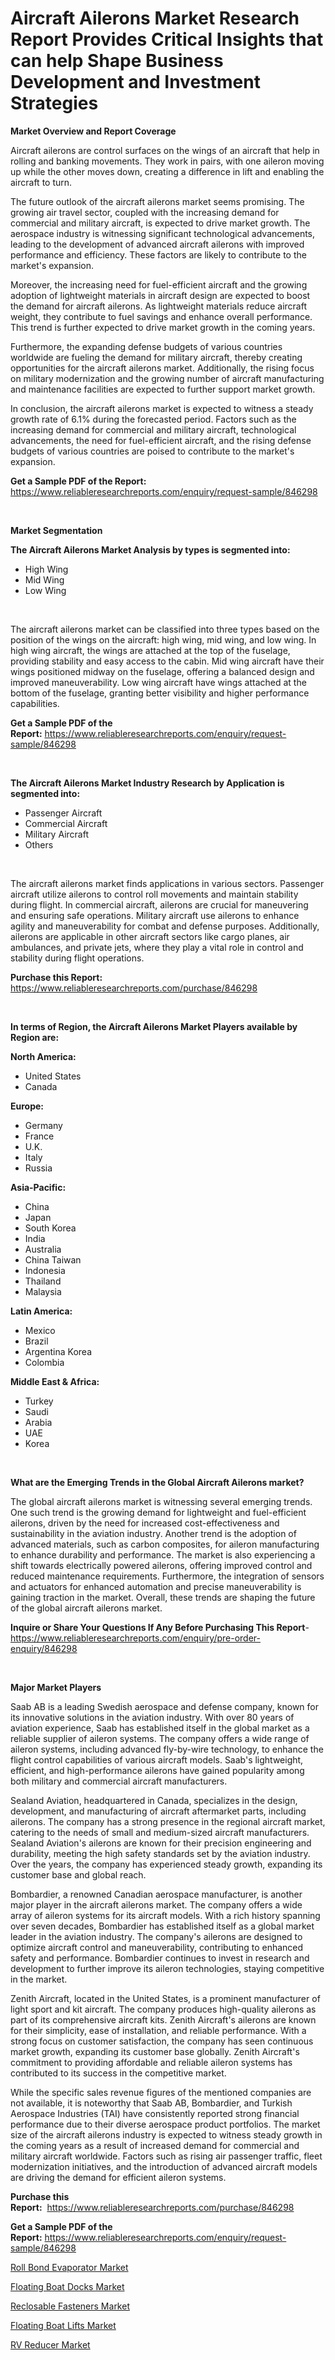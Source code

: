 <p><h1>Aircraft Ailerons Market Research Report Provides Critical Insights that can help Shape Business Development and Investment Strategies</h1></p><p><strong>Market Overview and Report Coverage</strong></p>
<p><p>Aircraft ailerons are control surfaces on the wings of an aircraft that help in rolling and banking movements. They work in pairs, with one aileron moving up while the other moves down, creating a difference in lift and enabling the aircraft to turn.</p><p>The future outlook of the aircraft ailerons market seems promising. The growing air travel sector, coupled with the increasing demand for commercial and military aircraft, is expected to drive market growth. The aerospace industry is witnessing significant technological advancements, leading to the development of advanced aircraft ailerons with improved performance and efficiency. These factors are likely to contribute to the market's expansion.</p><p>Moreover, the increasing need for fuel-efficient aircraft and the growing adoption of lightweight materials in aircraft design are expected to boost the demand for aircraft ailerons. As lightweight materials reduce aircraft weight, they contribute to fuel savings and enhance overall performance. This trend is further expected to drive market growth in the coming years.</p><p>Furthermore, the expanding defense budgets of various countries worldwide are fueling the demand for military aircraft, thereby creating opportunities for the aircraft ailerons market. Additionally, the rising focus on military modernization and the growing number of aircraft manufacturing and maintenance facilities are expected to further support market growth.</p><p>In conclusion, the aircraft ailerons market is expected to witness a steady growth rate of 6.1% during the forecasted period. Factors such as the increasing demand for commercial and military aircraft, technological advancements, the need for fuel-efficient aircraft, and the rising defense budgets of various countries are poised to contribute to the market's expansion.</p></p>
<p><strong>Get a Sample PDF of the Report:</strong> <a href="https://www.reliableresearchreports.com/enquiry/request-sample/846298">https://www.reliableresearchreports.com/enquiry/request-sample/846298</a></p>
<p>&nbsp;</p>
<p><strong>Market Segmentation</strong></p>
<p><strong>The Aircraft Ailerons Market Analysis by types is segmented into:</strong></p>
<p><ul><li>High Wing</li><li>Mid Wing</li><li>Low Wing</li></ul></p>
<p>&nbsp;</p>
<p><p>The aircraft ailerons market can be classified into three types based on the position of the wings on the aircraft: high wing, mid wing, and low wing. In high wing aircraft, the wings are attached at the top of the fuselage, providing stability and easy access to the cabin. Mid wing aircraft have their wings positioned midway on the fuselage, offering a balanced design and improved maneuverability. Low wing aircraft have wings attached at the bottom of the fuselage, granting better visibility and higher performance capabilities.</p></p>
<p><strong>Get a Sample PDF of the Report:</strong>&nbsp;<a href="https://www.reliableresearchreports.com/enquiry/request-sample/846298">https://www.reliableresearchreports.com/enquiry/request-sample/846298</a></p>
<p>&nbsp;</p>
<p><strong>The Aircraft Ailerons Market Industry Research by Application is segmented into:</strong></p>
<p><ul><li>Passenger Aircraft</li><li>Commercial Aircraft</li><li>Military Aircraft</li><li>Others</li></ul></p>
<p>&nbsp;</p>
<p><p>The aircraft ailerons market finds applications in various sectors. Passenger aircraft utilize ailerons to control roll movements and maintain stability during flight. In commercial aircraft, ailerons are crucial for maneuvering and ensuring safe operations. Military aircraft use ailerons to enhance agility and maneuverability for combat and defense purposes. Additionally, ailerons are applicable in other aircraft sectors like cargo planes, air ambulances, and private jets, where they play a vital role in control and stability during flight operations.</p></p>
<p><strong>Purchase this Report:</strong>&nbsp; <a href="https://www.reliableresearchreports.com/purchase/846298">https://www.reliableresearchreports.com/purchase/846298</a></p>
<p>&nbsp;</p>
<p><strong>In terms of Region, the Aircraft Ailerons Market Players available by Region are:</strong></p>
<p>
    <p> <strong> North America: </strong>
        <ul>
            <li>United States</li>
            <li>Canada</li>
        </ul>
        </p> 
    <p> <strong> Europe: </strong>
        <ul>
            <li>Germany</li>
            <li>France</li>
            <li>U.K.</li>
            <li>Italy</li>
            <li>Russia</li>
        </ul>
        </p> 
    <p> <strong> Asia-Pacific: </strong>
        <ul>
            <li>China</li>
            <li>Japan</li>
            <li>South Korea</li>
            <li>India</li>
            <li>Australia</li>
            <li>China Taiwan</li>
            <li>Indonesia</li>
            <li>Thailand</li>
            <li>Malaysia</li>
        </ul>
        </p> 
    <p> <strong> Latin America: </strong>
        <ul>
            <li>Mexico</li>
            <li>Brazil</li>
            <li>Argentina Korea</li>
            <li>Colombia</li>
        </ul>
        </p> 
    <p> <strong> Middle East & Africa: </strong>
        <ul>
            <li>Turkey</li>
            <li>Saudi</li>
            <li>Arabia</li>
            <li>UAE</li>
            <li>Korea</li>
        </ul>
    </p>
    </p>
<p>&nbsp;</p>
<p><strong>What are the Emerging Trends in the Global Aircraft Ailerons market?</strong></p>
<p><p>The global aircraft ailerons market is witnessing several emerging trends. One such trend is the growing demand for lightweight and fuel-efficient ailerons, driven by the need for increased cost-effectiveness and sustainability in the aviation industry. Another trend is the adoption of advanced materials, such as carbon composites, for aileron manufacturing to enhance durability and performance. The market is also experiencing a shift towards electrically powered ailerons, offering improved control and reduced maintenance requirements. Furthermore, the integration of sensors and actuators for enhanced automation and precise maneuverability is gaining traction in the market. Overall, these trends are shaping the future of the global aircraft ailerons market.</p></p>
<p><strong>Inquire or Share Your Questions If Any Before Purchasing This Report</strong>- <a href="https://www.reliableresearchreports.com/enquiry/pre-order-enquiry/846298">https://www.reliableresearchreports.com/enquiry/pre-order-enquiry/846298</a></p>
<p>&nbsp;</p>
<p><strong>Major Market Players</strong></p>
<p><p>Saab AB is a leading Swedish aerospace and defense company, known for its innovative solutions in the aviation industry. With over 80 years of aviation experience, Saab has established itself in the global market as a reliable supplier of aileron systems. The company offers a wide range of aileron systems, including advanced fly-by-wire technology, to enhance the flight control capabilities of various aircraft models. Saab's lightweight, efficient, and high-performance ailerons have gained popularity among both military and commercial aircraft manufacturers.</p><p>Sealand Aviation, headquartered in Canada, specializes in the design, development, and manufacturing of aircraft aftermarket parts, including ailerons. The company has a strong presence in the regional aircraft market, catering to the needs of small and medium-sized aircraft manufacturers. Sealand Aviation's ailerons are known for their precision engineering and durability, meeting the high safety standards set by the aviation industry. Over the years, the company has experienced steady growth, expanding its customer base and global reach.</p><p>Bombardier, a renowned Canadian aerospace manufacturer, is another major player in the aircraft ailerons market. The company offers a wide array of aileron systems for its aircraft models. With a rich history spanning over seven decades, Bombardier has established itself as a global market leader in the aviation industry. The company's ailerons are designed to optimize aircraft control and maneuverability, contributing to enhanced safety and performance. Bombardier continues to invest in research and development to further improve its aileron technologies, staying competitive in the market.</p><p>Zenith Aircraft, located in the United States, is a prominent manufacturer of light sport and kit aircraft. The company produces high-quality ailerons as part of its comprehensive aircraft kits. Zenith Aircraft's ailerons are known for their simplicity, ease of installation, and reliable performance. With a strong focus on customer satisfaction, the company has seen continuous market growth, expanding its customer base globally. Zenith Aircraft's commitment to providing affordable and reliable aileron systems has contributed to its success in the competitive market.</p><p>While the specific sales revenue figures of the mentioned companies are not available, it is noteworthy that Saab AB, Bombardier, and Turkish Aerospace Industries (TAI) have consistently reported strong financial performance due to their diverse aerospace product portfolios. The market size of the aircraft ailerons industry is expected to witness steady growth in the coming years as a result of increased demand for commercial and military aircraft worldwide. Factors such as rising air passenger traffic, fleet modernization initiatives, and the introduction of advanced aircraft models are driving the demand for efficient aileron systems.</p></p>
<p><strong>Purchase this Report:</strong>&nbsp;&nbsp;<a href="https://www.reliableresearchreports.com/purchase/846298">https://www.reliableresearchreports.com/purchase/846298</a></p>
<p></p>
<p><strong>Get a Sample PDF of the Report:</strong>&nbsp;<a href="https://www.reliableresearchreports.com/enquiry/request-sample/846298">https://www.reliableresearchreports.com/enquiry/request-sample/846298</a></p>
<p><p><a href="https://www.linkedin.com/pulse/roll-bond-evaporator-market-size-growth-forecast-from-2023--suike/">Roll Bond Evaporator Market</a></p><p><a href="https://github.com/Chiragrp23/Market-Research-Report-List-1/blob/main/floating-boat-docks-market.md">Floating Boat Docks Market</a></p><p><a href="https://www.linkedin.com/pulse/reclosable-fasteners-market-research-report-provides-8m9ie/">Reclosable Fasteners Market</a></p><p><a href="https://github.com/Chiragrp22/Market-Research-Report-List-1/blob/main/floating-boat-lifts-market.md">Floating Boat Lifts Market</a></p><p><a href="https://www.linkedin.com/pulse/rv-reducer-market-challenges-opportunities-growth-drivers-hugwe/">RV Reducer Market</a></p></p>